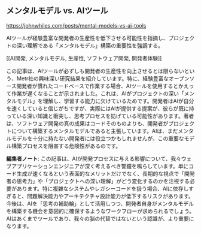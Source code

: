## メンタルモデル vs. AIツール

https://johnwhiles.com/posts/mental-models-vs-ai-tools

AIツールが経験豊富な開発者の生産性を低下させる可能性を指摘し、プロジェクトの深い理解である「メンタルモデル」構築の重要性を強調する。

[[AI開発, メンタルモデル, 生産性, ソフトウェア開発, 開発者体験]]

この記事は、AIツールが必ずしも開発者の生産性を向上させるとは限らないという、Metr社の興味深い研究結果を紹介しています。特に、経験豊富なオープンソース開発者が慣れたコードベースで作業する場合、AIツールを使用するとかえって作業が遅くなることが示されました。これは、AIがプロジェクトの深い「メンタルモデル」を理解し、学習する能力に欠けているためです。開発者はAIが自分を速くしていると信じがちですが、実際にはAIが提供する提案が、彼らが既に持っている深い知識と衝突し、思考プロセスを妨げている可能性があります。著者は、ソフトウェア開発の真の成果はコードそのものよりも、開発者がプロジェクトについて構築するメンタルモデルであると主張しています。AIは、まだメンタルモデルを十分に持たない開発者には役立つかもしれませんが、この重要なモデル構築プロセスを阻害する危険性があるのです。

**編集者ノート**: この記事は、AIが開発プロセスに与える影響について、我々ウェブアプリケーションエンジニアが深く考えるべき警鐘を鳴らしています。単にコード生成が速くなるという表面的なメリットだけでなく、長期的な視点で「開発者の思考力」や「プロジェクトへの深い理解」がどう変化するのかを注視する必要があります。特に複雑なシステムやレガシーコードを扱う場合、AIに依存しすぎると、問題解決能力やアーキテクチャ設計能力が低下するリスクがあります。今後は、AIを「思考の補助輪」として活用しつつ、開発者自身がメンタルモデルを構築する機会を意図的に確保するようなワークフローが求められるでしょう。AIはあくまでツールであり、我々の脳の代替ではないという認識が、より重要になります。